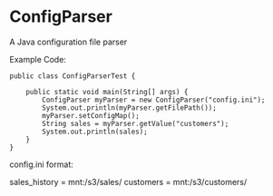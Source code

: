 # ConfigParser
A Java configuration file parser

Example Code:
```
public class ConfigParserTest {

    public static void main(String[] args) {
        ConfigParser myParser = new ConfigParser("config.ini");
        System.out.println(myParser.getFilePath());
        myParser.setConfigMap();
        String sales = myParser.getValue("customers");
        System.out.println(sales);
    }
}
```

config.ini format:

sales_history = mnt:/s3/sales/
customers = mnt:/s3/customers/
